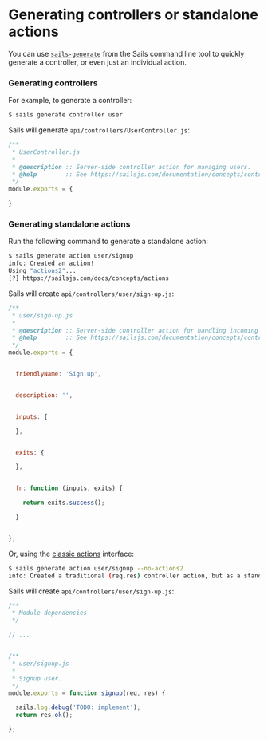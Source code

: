 # Generating controllers or standalone actions

You can use [`sails-generate`](https://sailsjs.com/documentation/reference/command-line-interface/sails-generate) from the Sails command line tool to quickly generate a controller, or even just an individual action.


### Generating controllers

For example, to generate a controller:

```sh
$ sails generate controller user
```

Sails will generate `api/controllers/UserController.js`:

```javascript
/**
 * UserController.js
 *
 * @description :: Server-side controller action for managing users.
 * @help        :: See https://sailsjs.com/documentation/concepts/controllers
 */
module.exports = {

}
```

### Generating standalone actions

Run the following command to generate a standalone action:

```sh
$ sails generate action user/signup
info: Created an action!
Using "actions2"...
[?] https://sailsjs.com/docs/concepts/actions
```

Sails will create `api/controllers/user/sign-up.js`:

```javascript
/**
 * user/sign-up.js
 *
 * @description :: Server-side controller action for handling incoming requests.
 * @help        :: See https://sailsjs.com/documentation/concepts/controllers
 */
module.exports = {


  friendlyName: 'Sign up',


  description: '',


  inputs: {

  },


  exits: {

  },


  fn: function (inputs, exits) {

    return exits.success();

  }


};

```


Or, using the [classic actions](https://sailsjs.com/documentation/concepts/actions-and-controllers#?classic-actions) interface:


```sh
$ sails generate action user/signup --no-actions2
info: Created a traditional (req,res) controller action, but as a standalone file
```

Sails will create `api/controllers/user/sign-up.js`:

```javascript
/**
 * Module dependencies
 */

// ...


/**
 * user/signup.js
 *
 * Signup user.
 */
module.exports = function signup(req, res) {

  sails.log.debug('TODO: implement');
  return res.ok();

};
```




<docmeta name="displayName" value="Generating actions and controllers">

